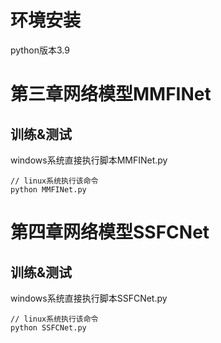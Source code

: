 # 环境安装
python版本3.9
# 第三章网络模型MMFINet
## 训练&测试
windows系统直接执行脚本MMFINet.py
```shell 
// linux系统执行该命令
python MMFINet.py 
```
# 第四章网络模型SSFCNet
## 训练&测试
windows系统直接执行脚本SSFCNet.py
```shell 
// linux系统执行该命令
python SSFCNet.py
```
